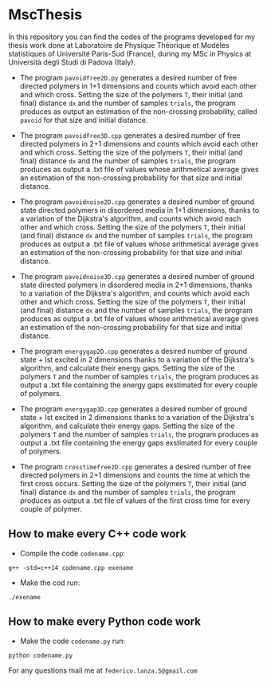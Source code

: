 # MscThesis

In this repository you can find the codes of the programs developed for my thesis work done at Laboratoire de Physique Théorique et Modèles statistiques of Université Paris-Sud (France), during my MSc in Physics at Università degli Studi di Padova (Italy).

- The program `pavoidfree2D.py` generates a desired number of free directed polymers in 1+1 dimensions and counts which avoid each other and which cross. Setting the size of the polymers `T`, their initial (and final) distance `dx` and the number of samples `trials`, the program produces as output an estimation of the non-crossing probability, called `pavoid` for that size and initial distance.

- The program `pavoidfree3D.cpp` generates a desired number of free directed polymers in 2+1 dimensions and counts which avoid each other and which cross. Setting the size of the polymers `T`, their initial (and final) distance `dx` and the number of samples `trials`, the program produces as output a .txt file of values whose arithmetical average gives an estimation of the non-crossing probability for that size and initial distance.

- The program `pavoidnoise2D.cpp` generates a desired number of ground state directed polymers in disordered media in 1+1 dimensions, thanks to a variation of the Dijkstra's algorithm, and counts which avoid each other and which cross. Setting the size of the polymers `T`, their initial (and final) distance `dx` and the number of samples `trials`, the program produces as output a .txt file of values whose arithmetical average gives an estimation of the non-crossing probability for that size and initial distance.

- The program `pavoidnoise3D.cpp` generates a desired number of ground state directed polymers in disordered media in 2+1 dimensions, thanks to a variation of the Dijkstra's algorithm, and counts which avoid each other and which cross. Setting the size of the polymers `T`, their initial (and final) distance `dx` and the number of samples `trials`, the program produces as output a .txt file of values whose arithmetical average gives an estimation of the non-crossing probability for that size and initial distance.

- The program `energygap2D.cpp` generates a desired number of ground state + Ist excited in 2 dimensions thanks to a variation of the Dijkstra's algorithm, and calculate their energy gaps. Setting the size of the polymers `T` and the number of samples `trials`, the program produces as output a .txt file containing the energy gaps exstimated for every couple of polymers.

- The program `energygap3D.cpp` generates a desired number of ground state + Ist excited in 2 dimensions thanks to a variation of the Dijkstra's algorithm, and calculate their energy gaps. Setting the size of the polymers `T` and the number of samples `trials`, the program produces as output a .txt file containing the energy gaps exstimated for every couple of polymers.

- The program `crosstimefree2D.cpp` generates a desired number of free directed polymers in 2+1 dimensions and counts the time at which the first cross occurs. Setting the size of the polymers `T`, their initial (and final) distance `dx` and the number of samples `trials`, the program produces as output a .txt file of values of the first cross time for every couple of polymer.

## How to make every C++ code work

- Compile the code `codename.cpp`:

```g++ -std=c++14 codename.cpp exename```

- Make the cod run:

```./exename```

## How to make every Python code work

- Make the code `codename.py` run:

```python codename.py```

For any questions mail me at `federico.lanza.5@gmail.com`
